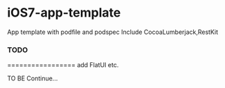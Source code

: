 iOS7-app-template
=================

App template with podfile and podspec
Include CocoaLumberjack,RestKit



### TODO
=================
add FlatUI etc.


TO BE Continue...
